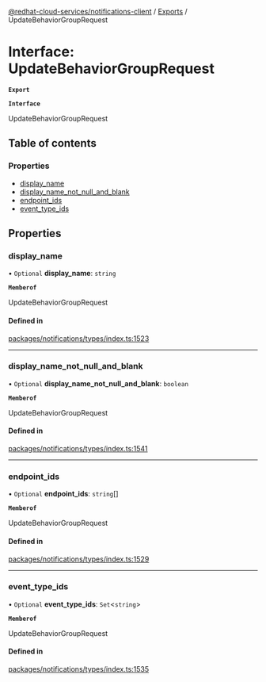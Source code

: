 [@redhat-cloud-services/notifications-client](../README.md) / [Exports](../modules.md) / UpdateBehaviorGroupRequest

# Interface: UpdateBehaviorGroupRequest

**`Export`**

**`Interface`**

UpdateBehaviorGroupRequest

## Table of contents

### Properties

- [display\_name](UpdateBehaviorGroupRequest.md#display_name)
- [display\_name\_not\_null\_and\_blank](UpdateBehaviorGroupRequest.md#display_name_not_null_and_blank)
- [endpoint\_ids](UpdateBehaviorGroupRequest.md#endpoint_ids)
- [event\_type\_ids](UpdateBehaviorGroupRequest.md#event_type_ids)

## Properties

### display\_name

• `Optional` **display\_name**: `string`

**`Memberof`**

UpdateBehaviorGroupRequest

#### Defined in

[packages/notifications/types/index.ts:1523](https://github.com/RedHatInsights/javascript-clients/blob/master/packages/notifications/types/index.ts#L1523)

___

### display\_name\_not\_null\_and\_blank

• `Optional` **display\_name\_not\_null\_and\_blank**: `boolean`

**`Memberof`**

UpdateBehaviorGroupRequest

#### Defined in

[packages/notifications/types/index.ts:1541](https://github.com/RedHatInsights/javascript-clients/blob/master/packages/notifications/types/index.ts#L1541)

___

### endpoint\_ids

• `Optional` **endpoint\_ids**: `string`[]

**`Memberof`**

UpdateBehaviorGroupRequest

#### Defined in

[packages/notifications/types/index.ts:1529](https://github.com/RedHatInsights/javascript-clients/blob/master/packages/notifications/types/index.ts#L1529)

___

### event\_type\_ids

• `Optional` **event\_type\_ids**: `Set`<`string`\>

**`Memberof`**

UpdateBehaviorGroupRequest

#### Defined in

[packages/notifications/types/index.ts:1535](https://github.com/RedHatInsights/javascript-clients/blob/master/packages/notifications/types/index.ts#L1535)
